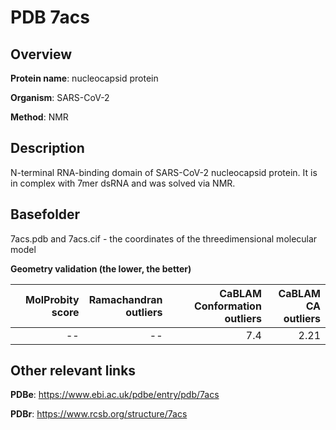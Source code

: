 # PDB 7acs

## Overview

**Protein name**: nucleocapsid protein

**Organism**: SARS-CoV-2

**Method**: NMR

## Description

N-terminal RNA-binding domain of SARS-CoV-2 nucleocapsid protein. It is in complex with 7mer dsRNA and was solved via NMR.

## Basefolder

7acs.pdb and 7acs.cif - the coordinates of the threedimensional molecular model




**Geometry validation (the lower, the better)**

|   |**MolProbity<br>score**| **Ramachandran<br>outliers** | **CaBLAM<br>Conformation outliers** | **CaBLAM<br>CA outliers** |
|---|-------------:|----------------:|----------------:|----------------:|
||--|--|7.4|2.21|


## Other relevant links 
**PDBe**:  https://www.ebi.ac.uk/pdbe/entry/pdb/7acs
 
**PDBr**: https://www.rcsb.org/structure/7acs 
